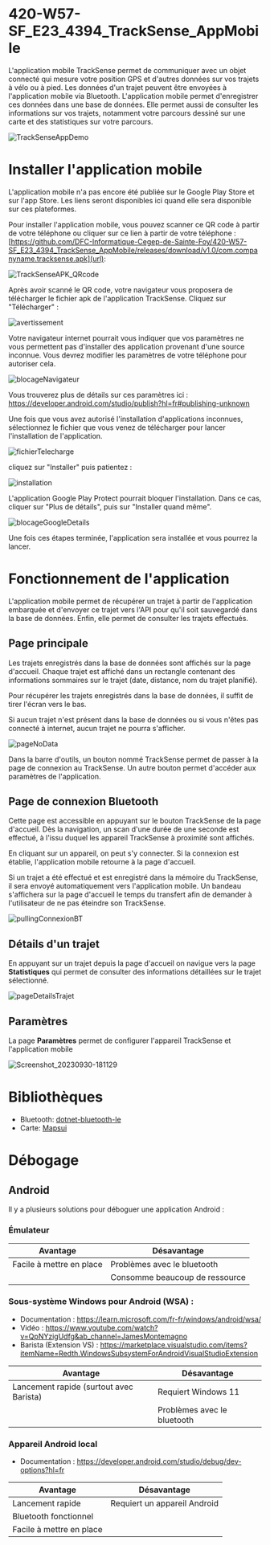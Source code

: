 # 420-W57-SF_E23_4394_TrackSense_AppMobile
L'application mobile TrackSense permet de communiquer avec un objet connecté qui mesure votre position GPS et d'autres données sur vos trajets à vélo ou à pied. Les données d'un trajet peuvent être envoyées à l'application mobile via Bluetooth. L'application mobile permet d'enregistrer ces données dans une base de données. Elle permet aussi de consulter les informations sur vos trajets, notamment votre parcours dessiné sur une carte et des statistiques sur votre parcours.

![TrackSenseAppDemo](./Documentation/images/trackSenseAppDemo.gif)


# Installer l'application mobile

L'application mobile n'a pas encore été publiée sur le Google Play Store et sur l'app Store. Les liens seront disponibles ici quand elle sera disponible sur ces plateformes.

Pour installer l'application mobile, vous pouvez scanner ce QR code à partir de votre téléphone ou cliquer sur ce lien à partir de votre téléphone : [https://github.com/DFC-Informatique-Cegep-de-Sainte-Foy/420-W57-SF_E23_4394_TrackSense_AppMobile/releases/download/v1.0/com.companyname.tracksense.apk](url):

![TrackSenseAPK_QRcode](./Documentation/images/TrackSenseAPK_QRcode.png)

Après avoir scanné le QR code, votre navigateur vous proposera de télécharger le fichier apk de l'application TrackSense. Cliquez sur "Télécharger" :

![avertissement](./Documentation/images/avertissement.jpg)

Votre navigateur internet pourrait vous indiquer que vos paramètres ne vous permettent pas d'installer des application provenant d'une source inconnue. Vous devrez modifier les paramètres de votre téléphone pour autoriser cela.

![blocageNavigateur](./Documentation/images/blocageNavigateur.jpg)

Vous trouverez plus de détails sur ces paramètres ici : https://developer.android.com/studio/publish?hl=fr#publishing-unknown

Une fois que vous avez autorisé l'installation d'applications inconnues, sélectionnez le fichier que vous venez de télécharger pour lancer l'installation de l'application.

![fichierTelecharge](./Documentation/images/fichierTelecharge.jpg)


cliquez sur "Installer" puis patientez :

![installation](./Documentation/images/installation.jpg)

L'application Google Play Protect pourrait bloquer l'installation. Dans ce cas, cliquer sur "Plus de détails", puis sur "Installer quand même".

![blocageGoogleDetails](./Documentation/images/blocageGoogleDetails.jpg)

Une fois ces étapes terminée, l'application sera installée et vous pourrez la lancer.

# Fonctionnement de l'application
L'application mobile permet de récupérer un trajet à partir de l'application embarquée et d'envoyer ce trajet vers l'API pour qu'il soit sauvegardé dans la base de données. Enfin, elle permet de consulter les trajets effectués.

## Page principale
Les trajets enregistrés dans la base de données sont affichés sur la page d'accueil. Chaque trajet est affiché dans un rectangle contenant des informations sommaires sur le trajet (date, distance, nom du trajet planifié).

Pour récupérer les trajets enregistrés dans la base de données, il suffit de tirer l'écran vers le bas.

Si aucun trajet n'est présent dans la base de données ou si vous n'êtes pas connecté à internet, aucun trajet ne pourra s'afficher.

![pageNoData](https://github.com/DFC-Informatique-Cegep-de-Sainte-Foy/420-W57-SF_E23_4394_TrackSense_AppMobile/assets/97980855/6f537e51-ce7b-48ac-888c-ecffccb31b45)


Dans la barre d'outils, un bouton nommé TrackSense permet de passer à la page de connexion au TrackSense. Un autre bouton permet d'accéder aux paramètres de l'application.

## Page de connexion Bluetooth
Cette page est accessible en appuyant sur le bouton TrackSense de la page d'accueil. Dès la navigation, un scan d'une durée de une seconde est effectué, à l'issu duquel les appareil TrackSense à proximité sont affichés.

En cliquant sur un appareil, on peut s'y connecter. Si la connexion est établie, l'application mobile retourne à la page d'accueil.

Si un trajet a été effectué et est enregistré dans la mémoire du TrackSense, il sera envoyé automatiquement vers l'application mobile. Un bandeau s'affichera sur la page d'accueil le temps du transfert afin de demander à l'utilisateur de ne pas éteindre son TrackSense.

![pullingConnexionBT](https://github.com/DFC-Informatique-Cegep-de-Sainte-Foy/420-W57-SF_E23_4394_TrackSense_AppMobile/assets/97980855/49d711a5-d710-4780-90c4-9dcaedf23c9d)


## Détails d'un trajet
En appuyant sur un trajet depuis la page d'accueil on navigue vers la page **Statistiques** qui permet de consulter des informations détaillées sur le trajet sélectionné.

![pageDetailsTrajet](https://github.com/DFC-Informatique-Cegep-de-Sainte-Foy/420-W57-SF_E23_4394_TrackSense_AppMobile/assets/97980855/b32ff9aa-42a0-4898-90db-88ae2bc4d64b)

## Paramètres
La page **Paramètres** permet de configurer l'appareil TrackSense et l'application mobile

![Screenshot_20230930-181129](https://github.com/DFC-Informatique-Cegep-de-Sainte-Foy/420-W57-SF_E23_4394_TrackSense_AppMobile/assets/97980855/9b76068a-a0bb-4f3b-a8d7-8c8d94e9931e)

# Bibliothèques
- Bluetooth: [dotnet-bluetooth-le](https://github.com/dotnet-bluetooth-le/dotnet-bluetooth-le/tree/master)
- Carte: [Mapsui](http://mapsui.com/documentation/getting-started-maui.html)

# Débogage

## Android

Il y a plusieurs solutions pour déboguer une application Android :

### Émulateur

|Avantage                |Désavantage                   |
|------------------------|------------------------------|
|Facile à mettre en place|Problèmes avec le bluetooth   |
|                        |Consomme beaucoup de ressource|

### Sous-système Windows pour Android (WSA) :

- Documentation : https://learn.microsoft.com/fr-fr/windows/android/wsa/
- Vidéo : https://www.youtube.com/watch?v=QpNYzigUdfg&ab_channel=JamesMontemagno
- Barista (Extension VS) : https://marketplace.visualstudio.com/items?itemName=Redth.WindowsSubsystemForAndroidVisualStudioExtension

|Avantage                               |Désavantage                |
|---------------------------------------|---------------------------|
|Lancement rapide (surtout avec Barista)|Requiert Windows 11        |
|                                       |Problèmes avec le bluetooth|

### Appareil Android local

- Documentation : https://developer.android.com/studio/debug/dev-options?hl=fr

|Avantage                |Désavantage                 |
|------------------------|----------------------------|
|Lancement rapide        |Requiert un appareil Android|
|Bluetooth fonctionnel   |                            |
|Facile à mettre en place|                            |

